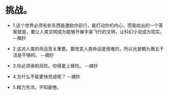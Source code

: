 # 挑战。

- 1.这个世界必须有些东西能激励你前行，能打动你的内心，而我给出的一个答案就是，要让人类文明成为能够开展宇宙飞行的文明，让科幻小说成为现实。 --摘抄

- 2.这对人类的命运至关重要。要改变人类命运是很难的，所以光是朝九晚五干活是不够的。 --摘抄

- 3.你必须承担风险。你得爱上冒险。 --摘抄

- 4.为什么不能更快完成呢？ --摘抄

- 5.精力充沛，不知疲倦。
